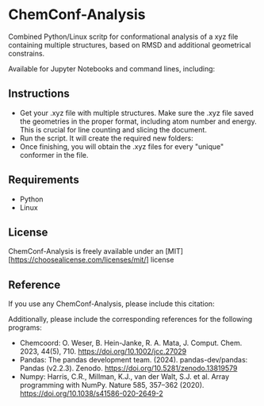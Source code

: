 # ChemConf-Analysis
Combined Python/Linux scritp for conformational analysis of a xyz file containing multiple structures, based on RMSD and additional geometrical constrains.

Available for Jupyter Notebooks and command lines, including:

## Instructions

- Get your .xyz file with multiple structures. Make sure the .xyz file saved the geometries in the proper format, including atom number and energy. This is crucial for line counting and slicing the document.
- Run the script. It will create the required new folders:
- Once finishing, you will obtain the .xyz files for every "unique" conformer in the file.

## Requirements
- Python
- Linux

## License
ChemConf-Analysis is freely available under an [MIT][https://choosealicense.com/licenses/mit/] license

## Reference
If you use any ChemConf-Analysis, please include this citation:

Additionally, please include the corresponding references for the following programs:
- Chemcoord: O. Weser, B. Hein-Janke, R. A. Mata, J. Comput. Chem. 2023, 44(5), 710. https://doi.org/10.1002/jcc.27029 
- Pandas: The pandas development team. (2024). pandas-dev/pandas: Pandas (v2.2.3). Zenodo. https://doi.org/10.5281/zenodo.13819579
- Numpy: Harris, C.R., Millman, K.J., van der Walt, S.J. et al. Array programming with NumPy. Nature 585, 357–362 (2020). https://doi.org/10.1038/s41586-020-2649-2
